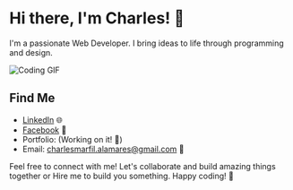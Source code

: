 # Hi there, I'm Charles! 👋

I'm a passionate Web Developer. I bring ideas to life through programming and design.

![Coding GIF]([https://media.giphy.com/media/3o7buirYcmV5nSwIRW/giphy.gif](https://i.giphy.com/media/v1.Y2lkPTc5MGI3NjExZXRzbXdwdGxwejZoZ2tpaTNvbWh6YjRoZWRseGN0YnozMmt2cHRyaiZlcD12MV9pbnRlcm5hbF9naWZfYnlfaWQmY3Q9Zw/11qCjC856PSmnm/giphy.gif))

## Find Me

- [LinkedIn](https://www.linkedin.com/in/charles-alamares-106601279/) 🌐
- [Facebook](https://www.facebook.com/AnnoyingASF) 💬
- Portfolio: (Working on it! 🚧)
- Email: [charlesmarfil.alamares@gmail.com](mailto:charlesmarfil.alamares@gmail.com) 📧

Feel free to connect with me! Let's collaborate and build amazing things together or Hire me to build you something. Happy coding! 🚀
